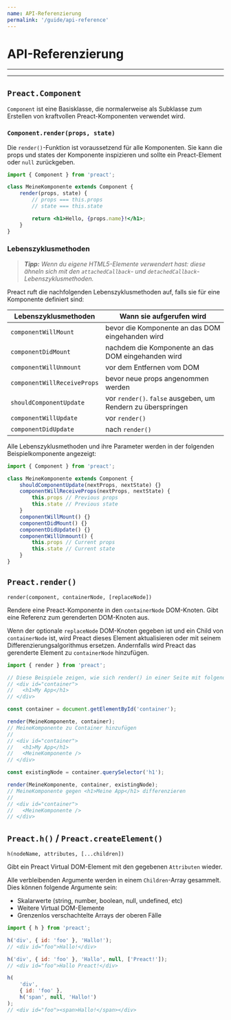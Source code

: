 ```yaml
---
name: API-Referenzierung
permalink: '/guide/api-reference'
---
```


# API-Referenzierung<!-- omit in toc -->

---

<toc></toc>

---

## `Preact.Component`

`Component` ist eine Basisklasse, die normalerweise als Subklasse zum Erstellen von kraftvollen Preact-Komponenten verwendet wird.

### `Component.render(props, state)`

Die `render()`-Funktion ist voraussetzend für alle Komponenten. Sie kann die props und states der Komponente inspizieren und sollte ein Preact-Element oder `null` zurückgeben.

```jsx
import { Component } from 'preact';

class MeineKomponente extends Component {
	render(props, state) {
		// props === this.props
		// state === this.state

		return <h1>Hello, {props.name}!</h1>;
	}
}
```

### Lebenszyklusmethoden

> _**Tipp:** Wenn du eigene HTML5-Elemente verwendert hast: diese ähneln sich mit den `attachedCallback`- und `detachedCallback`-Lebenszyklusmethoden._

Preact ruft die nachfolgenden Lebenszyklusmethoden auf, falls sie für eine Komponente definiert sind:

| Lebenszyklusmethoden        | Wann sie aufgerufen wird                             				 |
|-----------------------------|--------------------------------------------------------------|
| `componentWillMount`        | bevor die Komponente an das DOM eingehanden wird					   |
| `componentDidMount`         | nachdem die Komponente an das DOM eingehanden wird 					 |
| `componentWillUnmount`      | vor dem Entfernen vom  DOM	                      					 |
| `componentWillReceiveProps` | bevor neue props angenommen werden                 					 |
| `shouldComponentUpdate`     | vor `render()`. `false` ausgeben, um Rendern zu überspringen |
| `componentWillUpdate`       | vor `render()`                                               |
| `componentDidUpdate`        | nach `render()`                                  						 |

Alle Lebenszyklusmethoden und ihre Parameter werden in der folgenden Beispielkomponente angezeigt:

```js
import { Component } from 'preact';

class MeineKomponente extends Component {
	shouldComponentUpdate(nextProps, nextState) {}
	componentWillReceiveProps(nextProps, nextState) {
		this.props // Previous props
		this.state // Previous state
	}
	componentWillMount() {}
	componentDidMount() {}
	componentDidUpdate() {}
	componentWillUnmount() {
		this.props // Current props
		this.state // Current state
	}
}
```

## `Preact.render()`

`render(component, containerNode, [replaceNode])`

Rendere eine Preact-Komponente in den `containerNode` DOM-Knoten. Gibt eine Referenz zum gerenderten DOM-Knoten aus.

Wenn der optionale `replaceNode` DOM-Knoten gegeben ist und ein Child von `containerNode` ist, wird Preact dieses Element aktualisieren oder mit seinem Differenzierungsalgorithmus ersetzen. Andernfalls wird Preact das gerenderte Element zu `containerNode` hinzufügen.

```js
import { render } from 'preact';

// Diese Beispiele zeigen, wie sich render() in einer Seite mit folgendem Inhalt verhält:
// <div id="container">
//   <h1>My App</h1>
// </div>

const container = document.getElementById('container');

render(MeineKomponente, container);
// MeineKomponente zu Container hinzufügen
//
// <div id="container">
//   <h1>My App</h1>
//   <MeineKomponente />
// </div>

const existingNode = container.querySelector('h1');

render(MeineKomponente, container, existingNode);
// MeineKomponente gegen <h1>Meine App</h1> differenzieren
//
// <div id="container">
//   <MeineKomponente />
// </div>
```

## `Preact.h()` / `Preact.createElement()`

`h(nodeName, attributes, [...children])`

Gibt ein Preact Virtual DOM-Element mit den gegebenen `Attributen` wieder.

Alle verbleibenden Argumente werden in einem `Children`-Array gesammelt. Dies können folgende Argumente sein:

- Skalarwerte (string, number, boolean, null, undefined, etc)
- Weitere Virtual DOM-Elemente
- Grenzenlos verschachtelte Arrays der oberen Fälle

```js
import { h } from 'preact';

h('div', { id: 'foo' }, 'Hallo!');
// <div id="foo">Hallo!</div>

h('div', { id: 'foo' }, 'Hallo', null, ['Preact!']);
// <div id="foo">Hallo Preact!</div>

h(
	'div',
	{ id: 'foo' },
	h('span', null, 'Hallo!')
);
// <div id="foo"><span>Hallo!</span></div>
```
